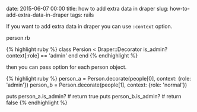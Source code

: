 date: 2015-06-07 00:00
title: how to add extra data in draper
slug: how-to-add-extra-data-in-draper
tags: rails

If you want to add extra data in draper you can use `:context` option.

person.rb

{% highlight ruby %}
class Persion < Draper::Decorator
  is_admin?
    context[:role] == 'admin'
  end
end
{% endhighlight %}

then you can pass option for each person object.

{% highlight ruby %}
  person_a = Person.decorate(people[0], context: {role: 'admin'})
  person_b = Person.decorate(people[1], context: {role: 'normal'})

  puts person_a.is_admin? # return true
  puts person_b.is_admin? # return false
{% endhighlight %}
